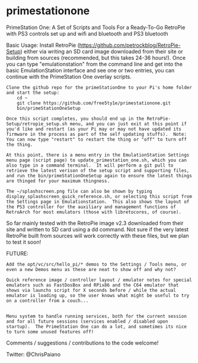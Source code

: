 primestationone
===============

PrimeStation One: A Set of Scripts and Tools For a Ready-To-Go RetroPie with PS3 controls set up and wifi and bluetooth and PS3 bluetooth


Basic Usage:
    Install RetroPie (https://github.com/petrockblog/RetroPie-Setup) either via writing an SD card image downloaded from their site or building from sources (recommended, but this takes 24-36 hours!).  Once you can type "emulationstation" from the command line and get into the basic EmulationStation interface and see one or two entries, you can continue with the PrimeStation One overlay scripts.

    Clone the github repo for the primeStationOne to your Pi's home folder and start the setup:
        cd ~
        git clone https://github.com/free5ty1e/primestationone.git
        bin/primeStationOneSetup

    Once this script completes, you should end up in the RetroPie-Setup/retropie_setup.sh menu, and you can just exit at this point if you'd like and restart (as your Pi may or may not have updated its firmware in the process as part of the self updating stuffs).  Note:  You can now type "restart" to restart the thing or "off" to turn off the thing.

    At this point, there is a menu entry in the EmulationStation Settings menu page (script page) to update_primestation_one.sh, which you can also type in a command terminal.  It will perform a git pull to retrieve the latest verison of the setup script and supporting files, and run the bin/primeStationOneSetup again to ensure the latest things are thinged for your maximum thingness.

    The ~/splashscreen.png file can also be shown by typing display_splashscreen_quick_reference.sh, or selecting this script from the Settings page in Emulationstation.  This also shows the layout of the PS3 controller for the auxiliary and management functions of RetroArch for most emulators (those with libretocores, of course).

So far mainly tested with the RetroPie image v2.3 downloaded from their site and written to SD card using a dd command.  Not sure if the very latest RetroPie built from sources will work correctly with these files, but we plan to test it soon!


FUTURE:

    Add the opt/vc/src/hello_pi/* demos to the Settings / Tools menu, or even a new Demos menu as these are neat to show off and why not?

    Quick reference image / controller layout / emulator notes for special emulators such as FastDosBox and RPix86 and the C64 emulator that shows via launchs script for X seconds before / while the actual emulator is loading up, so the user knows what might be useful to try on a controller from a couch...
    

    Menu system to handle running services, both for the current session and for all future sessions (services enabled / disabled upon startup).  The PrimeStation One can do a lot, and sometimes its nice to turn some unused features off!



Comments / suggestions / contributions to the code welcome!  

Twitter: @ChrisPaiano
